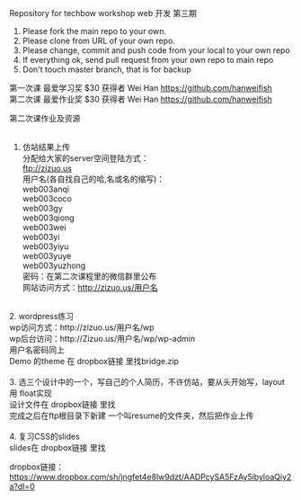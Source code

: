Repository for techbow workshop web 开发 第三期 <br>
1. Please fork the main repo to your own.<br>
2. Please clone from URL of your own repo.<br>
3. Please change, commit and push code from your local to your own repo<br>
4. If everything ok, send pull request from your own repo to main repo<br>
5. Don't touch master branch, that is for backup<br>

第一次课 最爱学习奖 $30 获得者 Wei Han https://github.com/hanweifish <br>
第二次课 最爱作业奖 $30 获得者 Wei Han https://github.com/hanweifish <br>

第二次课作业及资源<br>
<br>
1. 仿站结果上传<br>
分配给大家的server空间登陆方式：<br>
ftp://zizuo.us<br>
用户名(各自找自己的哈,名或名的缩写)：<br>
web003anqi<br>
web003coco<br>
web003gy<br>
web003qiong<br>
web003wei<br>
web003yi<br>
web003yiyu<br>
web003yuye<br>
web003yuzhong<br>
密码：在第二次课程里的微信群里公布<br>
网站访问方式：http://zizuo.us/用户名<br>
<br>
2. wordpress练习<br>
wp访问方式：http://zizuo.us/用户名/wp<br>
wp后台访问：http://Zizuo.us/用户名/wp/wp-admin<br>
用户名密码同上<br>
Demo 的theme 在 dropbox链接 里找bridge.zip<br>
<br>
3. 选三个设计中的一个，写自己的个人简历，不许仿站，要从头开始写，layout用 float实现<br>
设计文件在 dropbox链接 里找<br>
完成之后在ftp根目录下新建 一个叫resume的文件夹，然后把作业上传<br>
<br>
4. 复习CSS的slides<br>
slides在 dropbox链接 里找<br>

dropbox链接：https://www.dropbox.com/sh/jngfet4e8lw9dzt/AADPcySA5FzAy5ibyloaQiy2a?dl=0

